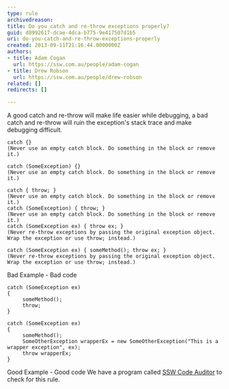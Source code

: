 ```yaml
---
type: rule
archivedreason: 
title: Do you catch and re-throw exceptions properly?
guid: d8992617-dcae-4dca-b775-9e417507d1b5
uri: do-you-catch-and-re-throw-exceptions-properly
created: 2013-09-11T21:16:44.0000000Z
authors:
- title: Adam Cogan
  url: https://ssw.com.au/people/adam-cogan
- title: Drew Robson
  url: https://ssw.com.au/people/drew-robson
related: []
redirects: []

---
```


A good catch and re-throw will make life easier while debugging, a bad catch and re-throw will ruin the exception's stack trace and make debugging difficult.

<!--endintro-->


```
catch {} 
(Never use an empty catch block. Do something in the block or remove it.)

catch (SomeException) {} 
(Never use an empty catch block. Do something in the block or remove it.)

catch { throw; } 
(Never use an empty catch block. Do something in the block or remove it.)
catch (SomeException) { throw; } 
(Never use an empty catch block. Do something in the block or remove it.)
catch (SomeException ex) { throw ex; } 
(Never re-throw exceptions by passing the original exception object. Wrap the exception or use throw; instead.)

catch (SomeException ex) { someMethod(); throw ex; } 
(Never re-throw exceptions by passing the original exception object. Wrap the exception or use throw; instead.)
```

Bad Example - Bad code

```
catch (SomeException ex) 
{ 
     someMethod(); 
     throw; 
}

catch (SomeException ex) 
{ 
     someMethod(); 
     SomeOtherException wrapperEx = new SomeOtherException("This is a wrapper exception", ex);
     throw wrapperEx; 
}
```

Good Example - Good code
We have a program called [SSW Code Auditor](http&#58;//www.ssw.com.au/ssw/CodeAuditor/Default.aspx) to check for this rule.
